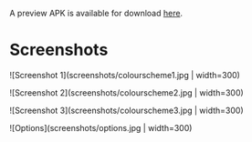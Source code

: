 A preview APK is available for download [here](https://github.com/dcubic/pomodoro-timer-mobile/releases/tag/apk). 

# Screenshots

![Screenshot 1](screenshots/colourscheme1.jpg | width=300)

![Screenshot 2](screenshots/colourscheme2.jpg | width=300)

![Screenshot 3](screenshots/colourscheme3.jpg | width=300)

![Options](screenshots/options.jpg | width=300)